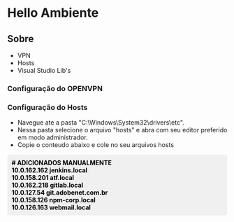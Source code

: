 # Hello Ambiente


## Sobre

* VPN
* Hosts
* Visual Studio Lib's


### Configuração do OPENVPN

### Configuração do Hosts
* Navegue ate a pasta "C:\Windows\System32\drivers\etc".
* Nessa pasta selecione o arquivo "hosts" e abra com seu editor preferido em modo administrador.
* Copie o conteudo abaixo e cole no seu arquivos hosts

<div style="background-color: #f0f0f1; padding: 10px; border-radius:5px;color:#000000;font-weight: bold;">
    <div>
        <div># ADICIONADOS MANUALMENTE</div>
        <div>10.0.162.162    jenkins.local</div>
        <div>10.0.158.201    atf.local</div>
        <div>10.0.162.218    gitlab.local</div>
        <div>10.0.127.54     git.adobenet.com.br</div>
        <div>10.0.158.126    npm-corp.local</div>
        <div>10.0.126.163    webmail.local</div>
    </div>
</div>
